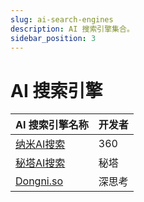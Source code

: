 ```yaml
---
slug: ai-search-engines
description: AI 搜索引擎集合。
sidebar_position: 3
---
```


# AI 搜索引擎

| AI 搜索引擎名称 | 开发者 |
|---|---|
| [纳米AI搜索](https://www.n.cn/) | 360 |
| [秘塔AI搜索](https://metaso.cn/) | 秘塔 |
| [Dongni.so](https://www.dongni.so/#/) | 深思考 |
